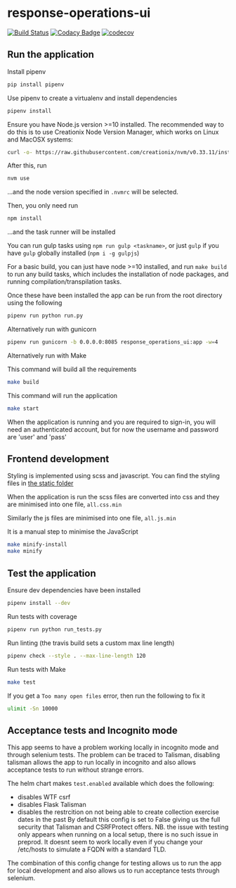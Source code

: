 # response-operations-ui

[![Build Status](https://travis-ci.org/ONSdigital/response-operations-ui.svg?branch=main)](https://travis-ci.org/ONSdigital/response-operations-ui)
[![Codacy Badge](https://api.codacy.com/project/badge/Grade/5c72e3cdb35b487ea0f462f8b3ee4606)](https://www.codacy.com/app/andrewmil/response-operations-ui?utm_source=github.com&amp;utm_medium=referral&amp;utm_content=ONSdigital/response-operations-ui&amp;utm_campaign=Badge_Grade)
[![codecov](https://codecov.io/gh/ONSdigital/response-operations-ui/branch/main/graph/badge.svg)](https://codecov.io/gh/ONSdigital/response-operations-ui)

## Run the application

Install pipenv

```bash
pip install pipenv
```

Use pipenv to create a virtualenv and install dependencies

```bash
pipenv install
```

Ensure you have Node.js version >=10 installed.  The recommended way to do this is to use Creationix Node Version Manager, which works on Linux and MacOSX systems:

```bash
curl -o- https://raw.githubusercontent.com/creationix/nvm/v0.33.11/install.sh | bash
```

After this, run

```bash
nvm use
```

...and the node version specified in `.nvmrc` will be selected.

Then, you only need run

```bash
npm install
```

...and the task runner will be installed

You can run gulp tasks using `npm run gulp <taskname>`, or just `gulp` if you have `gulp` globally installed (`npm i -g gulpjs`)

For a basic build, you can just have node >=10 installed, and run `make build` to run any build tasks, which includes the installation of node packages, and running compilation/transpilation tasks.

Once these have been installed the app can be run from the root directory using the following

```bash
pipenv run python run.py
```

Alternatively run with gunicorn

```bash
pipenv run gunicorn -b 0.0.0.0:8085 response_operations_ui:app -w=4
```

Alternatively run with Make

This command will build all the requirements

```bash
make build
```

This command will run the application

```bash
make start
```

When the application is running and you are required to sign-in, you will need an authenticated account,
but for now the username and password are 'user' and 'pass'

## Frontend development

Styling is implemented using scss and javascript. You can find the styling files in [the static folder](response_operations_ui/static)

When the application is run the scss files are converted into css and they are minimised into one file, `all.css.min`

Similarly the js files are minimised into one file, `all.js.min`

It is a manual step to minimise the JavaScript

```bash
make minify-install
make minify
```


## Test the application

Ensure dev dependencies have been installed

```bash
pipenv install --dev
```

Run tests with coverage

```bash
pipenv run python run_tests.py
```

Run linting (the travis build sets a custom max line length)

```bash
pipenv check --style . --max-line-length 120
```

Run tests with Make

```bash
make test
```

If you get a `Too many open files` error, then run the following to fix it

```bash
ulimit -Sn 10000
```

## Acceptance tests and Incognito mode
This app seems to have a problem working locally in incognito mode and through selenium tests. The problem can be traced to Talisman, disabling talisman allows the app to run locally in incognito and also allows acceptance tests to run without strange errors.

The helm chart makes `test.enabled` available which does the following:
- disables WTF csrf
- disables Flask Talisman
- disables the restrcition on not being able to create collection exercise dates in the past
By default this config is set to False giving us the full security that Talisman and CSRFProtect offers. NB. the issue with testing only appears when running on a local setup, there is no such issue in preprod. It doesnt seem to work locally even if you change your /etc/hosts to simulate a FQDN with a standard TLD.

The combination of this config change for testing allows us to run the app for local development and also allows us to run acceptance tests through selenium.
